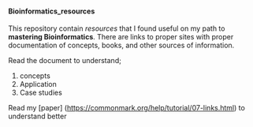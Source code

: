#### Bioinformatics_resources
This repository contain *resources* that I found useful on my path to **mastering Bioinformatics**. There are links to proper sites with proper documentation of concepts, books, and other sources of information.

Read the document to understand;

1. concepts 
2. Application 
3. Case studies

Read my [paper] (<https://commonmark.org/help/tutorial/07-links.html>) to understand better
